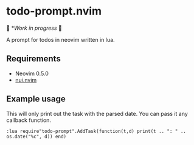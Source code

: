 # todo-prompt.nvim

🚧 **Work in progress* 🚧

A prompt for todos in neovim written in lua.

## Requirements

- Neovim 0.5.0
- [nui.nvim](https://github.com/MunifTanjim/nui.nvim)

## Example usage

This will only print out the task with the parsed date. You can pass it any callback function.
```
:lua require"todo-prompt".AddTask(function(t,d) print(t .. ": " .. os.date("%c", d)) end) 
```
